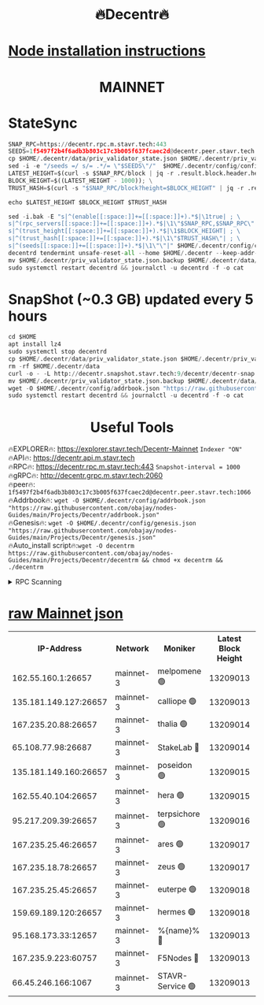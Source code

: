 <h1 align="center"> 🔥Decentr🔥</h1>

[Node installation instructions](https://github.com/obajay/nodes-Guides/tree/main/Projects/Decentr)
=
<h1 align="center"> MAINNET</h1>

# StateSync
```python
SNAP_RPC=https://decentr.rpc.m.stavr.tech:443
SEEDS=1f5497f2b4f6adb3b803c17c3b005f637fcaec2d@decentr.peer.stavr.tech:1066
cp $HOME/.decentr/data/priv_validator_state.json $HOME/.decentr/priv_validator_state.json.backup
sed -i -e "/seeds =/ s/= .*/= \"$SEEDS\"/"  $HOME/.decentr/config/config.toml
LATEST_HEIGHT=$(curl -s $SNAP_RPC/block | jq -r .result.block.header.height); \
BLOCK_HEIGHT=$((LATEST_HEIGHT - 1000)); \
TRUST_HASH=$(curl -s "$SNAP_RPC/block?height=$BLOCK_HEIGHT" | jq -r .result.block_id.hash)

echo $LATEST_HEIGHT $BLOCK_HEIGHT $TRUST_HASH

sed -i.bak -E "s|^(enable[[:space:]]+=[[:space:]]+).*$|\1true| ; \
s|^(rpc_servers[[:space:]]+=[[:space:]]+).*$|\1\"$SNAP_RPC,$SNAP_RPC\"| ; \
s|^(trust_height[[:space:]]+=[[:space:]]+).*$|\1$BLOCK_HEIGHT| ; \
s|^(trust_hash[[:space:]]+=[[:space:]]+).*$|\1\"$TRUST_HASH\"| ; \
s|^(seeds[[:space:]]+=[[:space:]]+).*$|\1\"\"|" $HOME/.decentr/config/config.toml
decentrd tendermint unsafe-reset-all --home $HOME/.decentr --keep-addr-book
mv $HOME/.decentr/priv_validator_state.json.backup $HOME/.decentr/data/priv_validator_state.json
sudo systemctl restart decentrd && journalctl -u decentrd -f -o cat
```
# SnapShot (~0.3 GB) updated every 5 hours
```python
cd $HOME
apt install lz4
sudo systemctl stop decentrd
cp $HOME/.decentr/data/priv_validator_state.json $HOME/.decentr/priv_validator_state.json.backup
rm -rf $HOME/.decentr/data
curl -o - -L http://decentr.snapshot.stavr.tech:9/decentr/decentr-snap.tar.lz4 | lz4 -c -d - | tar -x -C $HOME/.decentr --strip-components 2
mv $HOME/.decentr/priv_validator_state.json.backup $HOME/.decentr/data/priv_validator_state.json
wget -O $HOME/.decentr/config/addrbook.json "https://raw.githubusercontent.com/obajay/nodes-Guides/main/Projects/Decentr/addrbook.json"
sudo systemctl restart decentrd && journalctl -u decentrd -f -o cat
```

 <h1 align="center"> Useful Tools</h1>

🔥EXPLORER🔥:     https://explorer.stavr.tech/Decentr-Mainnet        `Indexer "ON"` \
🔥API🔥:          https://decentr.api.m.stavr.tech \
🔥RPC🔥:          https://decentr.rpc.m.stavr.tech:443              `Snapshot-interval = 1000` \
🔥gRPC🔥:         http://decentr.grpc.m.stavr.tech:2060 \
🔥peer🔥:         `1f5497f2b4f6adb3b803c17c3b005f637fcaec2d@decentr.peer.stavr.tech:1066` \
🔥Addrbook🔥:  `wget -O $HOME/.decentr/config/addrbook.json "https://raw.githubusercontent.com/obajay/nodes-Guides/main/Projects/Decentr/addrbook.json"` \
🔥Genesis🔥:  `wget -O $HOME/.decentr/config/genesis.json "https://raw.githubusercontent.com/obajay/nodes-Guides/main/Projects/Decentr/genesis.json"` \
🔥Auto_install script🔥:`wget -O decentrm https://raw.githubusercontent.com/obajay/nodes-Guides/main/Projects/Decentr/decentrm && chmod +x decentrm && ./decentrm`

<details>
<summary>RPC Scanning</summary>

<h2 align="center"> We scan nodes in real time every 4 hours. And we provide the final result of RPC endpoints.
We cannot influence the operation of these nodes in any way. </h2>


```python
If Voting Power is higher than 0 --> then the Node is a validator of the network and may be subject to attack and be a potential threat to the chain.
```
```python
We marked such validators with a red symbol
```

</details>

[raw Mainnet json](https://rpc-check.decentrm.stavr.tech/decentrm/rpc-decentrm-result.json)
=



<table><tr><th>IP-Address</th><th>Network</th><th>Moniker</th><th>Latest Block Height</th><th>Earliest Block Height</th><th>Catching Up</th><th>Tx Index</th><th>Voting Power</th><th>Scan Time</th></tr><tr><td>162.55.160.1:26657</td><td>mainnet-3</td><td>melpomene 🟢</td><td>13209013</td><td>1688950</td><td>False</td><td>on</td><td>0</td><td>2024-03-07T05:11:27.033854781UTC</td></tr><tr><td>135.181.149.127:26657</td><td>mainnet-3</td><td>calliope 🟢</td><td>13209013</td><td>1688950</td><td>False</td><td>on</td><td>0</td><td>2024-03-07T05:11:29.384558956UTC</td></tr><tr><td>167.235.20.88:26657</td><td>mainnet-3</td><td>thalia 🟢</td><td>13209014</td><td>1688950</td><td>False</td><td>on</td><td>0</td><td>2024-03-07T05:11:34.848217878UTC</td></tr><tr><td>65.108.77.98:26687</td><td>mainnet-3</td><td>StakeLab 🔴</td><td>13209014</td><td>1688950</td><td>False</td><td>on</td><td>5521889</td><td>2024-03-07T05:11:35.165232493UTC</td></tr><tr><td>135.181.149.160:26657</td><td>mainnet-3</td><td>poseidon 🟢</td><td>13209015</td><td>1688950</td><td>False</td><td>on</td><td>0</td><td>2024-03-07T05:11:39.545063192UTC</td></tr><tr><td>162.55.40.104:26657</td><td>mainnet-3</td><td>hera 🟢</td><td>13209015</td><td>1688950</td><td>False</td><td>on</td><td>0</td><td>2024-03-07T05:11:41.824301784UTC</td></tr><tr><td>95.217.209.39:26657</td><td>mainnet-3</td><td>terpsichore 🟢</td><td>13209016</td><td>1688950</td><td>False</td><td>on</td><td>0</td><td>2024-03-07T05:11:46.212268983UTC</td></tr><tr><td>167.235.25.46:26657</td><td>mainnet-3</td><td>ares 🟢</td><td>13209017</td><td>1688950</td><td>False</td><td>on</td><td>0</td><td>2024-03-07T05:11:50.528389688UTC</td></tr><tr><td>167.235.18.78:26657</td><td>mainnet-3</td><td>zeus 🟢</td><td>13209017</td><td>1688950</td><td>False</td><td>on</td><td>0</td><td>2024-03-07T05:11:52.792389530UTC</td></tr><tr><td>167.235.25.45:26657</td><td>mainnet-3</td><td>euterpe 🟢</td><td>13209018</td><td>1688950</td><td>False</td><td>on</td><td>0</td><td>2024-03-07T05:11:55.044845349UTC</td></tr><tr><td>159.69.189.120:26657</td><td>mainnet-3</td><td>hermes 🟢</td><td>13209018</td><td>1688950</td><td>False</td><td>on</td><td>0</td><td>2024-03-07T05:11:57.309075802UTC</td></tr><tr><td>95.168.173.33:12657</td><td>mainnet-3</td><td>%{name}% 🔴</td><td>13209013</td><td>8964001</td><td>False</td><td>on</td><td>4279659</td><td>2024-03-07T05:11:30.370136442UTC</td></tr><tr><td>167.235.9.223:60757</td><td>mainnet-3</td><td>F5Nodes 🔴</td><td>13209013</td><td>12380001</td><td>False</td><td>off</td><td>562</td><td>2024-03-07T05:11:30.579297739UTC</td></tr><tr><td>66.45.246.166:1067</td><td>mainnet-3</td><td>STAVR-Service 🟢</td><td>13209013</td><td>13207001</td><td>False</td><td>on</td><td>0</td><td>2024-03-07T05:11:29.950176150UTC</td></tr></table>
